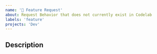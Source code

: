 ```yaml
---
name: '🚀 Feature Request'
about: Request Behavior that does not currently exist in Codelab
labels: 'feature'
projects: 'Dev'
---
```


## Description

